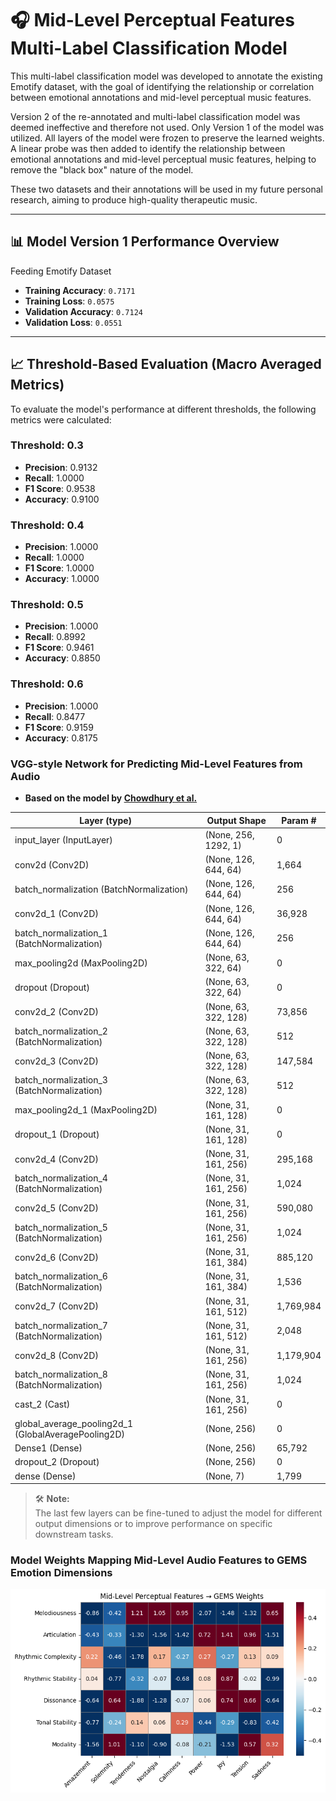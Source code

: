 
# 🎧 **Mid-Level Perceptual Features Multi-Label Classification Model**

This multi-label classification model was developed to annotate the existing Emotify dataset, with the goal of identifying the relationship or correlation between emotional annotations and mid-level perceptual music features.

Version 2 of the re-annotated and multi-label classification model was deemed ineffective and therefore not used. Only Version 1 of the model was utilized. All layers of the model were frozen to preserve the learned weights. A linear probe was then added to identify the relationship between emotional annotations and mid-level perceptual music features, helping to remove the "black box" nature of the model.

These two datasets and their annotations will be used in my future personal research, aiming to produce high-quality therapeutic music.

---

## 📊 **Model Version 1 Performance Overview**
Feeding Emotify Dataset
- **Training Accuracy**: `0.7171`  
- **Training Loss**: `0.0575`  
- **Validation Accuracy**: `0.7124`  
- **Validation Loss**: `0.0551`
---

## 📈 **Threshold-Based Evaluation (Macro Averaged Metrics)**

To evaluate the model's performance at different thresholds, the following metrics were calculated:

### **Threshold: 0.3**
- **Precision**: 0.9132  
- **Recall**: 1.0000  
- **F1 Score**: 0.9538  
- **Accuracy**: 0.9100  

### **Threshold: 0.4**
- **Precision**: 1.0000  
- **Recall**: 1.0000  
- **F1 Score**: 1.0000  
- **Accuracy**: 1.0000  

### **Threshold: 0.5**
- **Precision**: 1.0000  
- **Recall**: 0.8992  
- **F1 Score**: 0.9461  
- **Accuracy**: 0.8850  

### **Threshold: 0.6**
- **Precision**: 1.0000  
- **Recall**: 0.8477  
- **F1 Score**: 0.9159  
- **Accuracy**: 0.8175  
### VGG-style Network for Predicting Mid-Level Features from Audio

- **Based on the model by [Chowdhury et al.](https://arxiv.org/abs/1907.03572)**

| Layer (type) | Output Shape | Param # |
|--------------|--------------|---------|
| input_layer (InputLayer) | (None, 256, 1292, 1) | 0 |
| conv2d (Conv2D) | (None, 126, 644, 64) | 1,664 |
| batch_normalization (BatchNormalization) | (None, 126, 644, 64) | 256 |
| conv2d_1 (Conv2D) | (None, 126, 644, 64) | 36,928 |
| batch_normalization_1 (BatchNormalization) | (None, 126, 644, 64) | 256 |
| max_pooling2d (MaxPooling2D) | (None, 63, 322, 64) | 0 |
| dropout (Dropout) | (None, 63, 322, 64) | 0 |
| conv2d_2 (Conv2D) | (None, 63, 322, 128) | 73,856 |
| batch_normalization_2 (BatchNormalization) | (None, 63, 322, 128) | 512 |
| conv2d_3 (Conv2D) | (None, 63, 322, 128) | 147,584 |
| batch_normalization_3 (BatchNormalization) | (None, 63, 322, 128) | 512 |
| max_pooling2d_1 (MaxPooling2D) | (None, 31, 161, 128) | 0 |
| dropout_1 (Dropout) | (None, 31, 161, 128) | 0 |
| conv2d_4 (Conv2D) | (None, 31, 161, 256) | 295,168 |
| batch_normalization_4 (BatchNormalization) | (None, 31, 161, 256) | 1,024 |
| conv2d_5 (Conv2D) | (None, 31, 161, 256) | 590,080 |
| batch_normalization_5 (BatchNormalization) | (None, 31, 161, 256) | 1,024 |
| conv2d_6 (Conv2D) | (None, 31, 161, 384) | 885,120 |
| batch_normalization_6 (BatchNormalization) | (None, 31, 161, 384) | 1,536 |
| conv2d_7 (Conv2D) | (None, 31, 161, 512) | 1,769,984 |
| batch_normalization_7 (BatchNormalization) | (None, 31, 161, 512) | 2,048 |
| conv2d_8 (Conv2D) | (None, 31, 161, 256) | 1,179,904 |
| batch_normalization_8 (BatchNormalization) | (None, 31, 161, 256) | 1,024 |
| cast_2 (Cast) | (None, 31, 161, 256) | 0 |
| global_average_pooling2d_1 (GlobalAveragePooling2D) | (None, 256) | 0 |
| Dense1 (Dense) | (None, 256) | 65,792 |
| dropout_2 (Dropout) | (None, 256) | 0 |
| dense (Dense) | (None, 7) | 1,799 |

> 🛠️ **Note:**  
The last few layers can be fine-tuned to adjust the model for different output dimensions or to improve performance on specific downstream tasks.

### Model Weights Mapping Mid-Level Audio Features to GEMS Emotion Dimensions
![My Image](image.png)